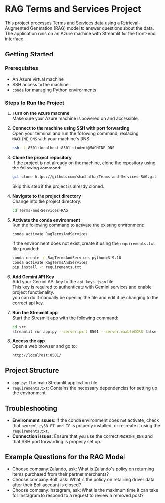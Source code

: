 
# RAG Terms and Services Project

This project processes Terms and Services data using a Retrieval-Augmented Generation (RAG) model to answer questions about the data. The application runs on an Azure machine with Streamlit for the front-end interface.

## Getting Started

### Prerequisites
- An Azure virtual machine
- SSH access to the machine
- `conda` for managing Python environments

### Steps to Run the Project

1. **Turn on the Azure machine**  
   Make sure your Azure machine is powered on and accessible.

2. **Connect to the machine using SSH with port forwarding**  
   Open your terminal and run the following command, replacing `MACHINE_DNS` with your machine's DNS:

   ```bash
   ssh -L 8501:localhost:8501 student@MACHINE_DNS
   ```

3. **Clone the project repository**  
   If the project is not already on the machine, clone the repository using the following command:

   ```bash
   git clone https://github.com/shachafha/Terms-and-Services-RAG.git
   ```

   Skip this step if the project is already cloned.

4. **Navigate to the project directory**  
   Change into the project directory:

   ```bash
   cd Terms-and-Services-RAG
   
   ```

5. **Activate the conda environment**  
   Run the following command to activate the existing environment:

   ```bash
   conda activate RagTermsAndServices
   ```

   If the environment does not exist, create it using the `requirements.txt` file provided:

   ```bash
   conda create -n RagTermsAndServices python=3.9.18
   conda activate RagTermsAndServices
   pip install -r requirements.txt
   ```
6. **Add Gemini API Key**  
   Add your Gemini API key to the `api_keys.json` file.  
   This key is required to authenticate with Gemini services and enable project functionality.  
   you can do it manually be opening the file and edit it by changing <ADD YOUR API KEY HERE> to the correct api key.  

7. **Run the Streamlit app**  
   Start the Streamlit app with the following command:

   ```bash
   cd src
   streamlit run app.py --server.port 8501 --server.enableCORS false
   ```

8. **Access the app**  
   Open a web browser and go to:

   ```text
   http://localhost:8501/
   ```

## Project Structure
- `app.py`: The main Streamlit application file.
- `requirements.txt`: Contains the necessary dependencies for setting up the environment.

## Troubleshooting
- **Environment issues**: If the conda environment does not activate, check that `azureml_py38_PT_and_TF` is properly installed, or recreate it using the `requirements.txt`.
- **Connection issues**: Ensure that you use the correct `MACHINE_DNS` and that SSH port forwarding is properly set up.

## Example Questions for the RAG Model
- Choose company:Zalando, ask: What is Zalando's policy on returning items purchased from their partner merchants? 
- Choose company:Bolt, ask: What is the policy on retaining driver data after their Bolt account is closed?
- Choose company:Instagram, ask: What is the maximum time it can take for Instagram to respond to a request to review a removed post? 

